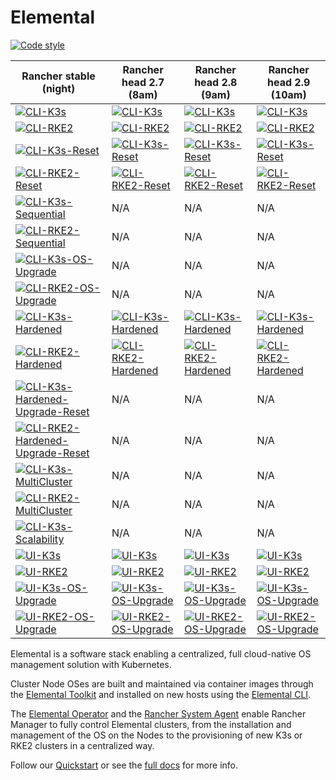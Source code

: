 # Elemental

[![Code style](https://github.com/rancher/elemental/actions/workflows/lint.yaml/badge.svg?branch=main)](https://github.com/rancher/elemental/actions/workflows/lint.yaml)

| Rancher stable (night) | Rancher head 2.7 (8am) | Rancher head 2.8 (9am) | Rancher head 2.9 (10am) |
| - | - | - | - |
| [![CLI-K3s](https://github.com/rancher/elemental/actions/workflows/cli-k3s-rm_stable.yaml/badge.svg?branch=main)](https://github.com/rancher/elemental/actions/workflows/cli-k3s-rm_stable.yaml) | [![CLI-K3s](https://github.com/rancher/elemental/actions/workflows/cli-k3s-rm_head_2.7.yaml/badge.svg?branch=main)](https://github.com/rancher/elemental/actions/workflows/cli-k3s-rm_head_2.7.yaml) | [![CLI-K3s](https://github.com/rancher/elemental/actions/workflows/cli-k3s-rm_head_2.8.yaml/badge.svg?branch=main)](https://github.com/rancher/elemental/actions/workflows/cli-k3s-rm_head_2.8.yaml) | [![CLI-K3s](https://github.com/rancher/elemental/actions/workflows/cli-k3s-rm_head_2.9.yaml/badge.svg?branch=main)](https://github.com/rancher/elemental/actions/workflows/cli-k3s-rm_head_2.9.yaml)
| [![CLI-RKE2](https://github.com/rancher/elemental/actions/workflows/cli-rke2-rm_stable.yaml/badge.svg?branch=main)](https://github.com/rancher/elemental/actions/workflows/cli-rke2-rm_stable.yaml)| [![CLI-RKE2](https://github.com/rancher/elemental/actions/workflows/cli-rke2-rm_head_2.7.yaml/badge.svg?branch=main)](https://github.com/rancher/elemental/actions/workflows/cli-rke2-rm_head_2.7.yaml) | [![CLI-RKE2](https://github.com/rancher/elemental/actions/workflows/cli-rke2-rm_head_2.8.yaml/badge.svg?branch=main)](https://github.com/rancher/elemental/actions/workflows/cli-rke2-rm_head_2.8.yaml) | [![CLI-RKE2](https://github.com/rancher/elemental/actions/workflows/cli-rke2-rm_head_2.9.yaml/badge.svg?branch=main)](https://github.com/rancher/elemental/actions/workflows/cli-rke2-rm_head_2.9.yaml) 
| [![CLI-K3s-Reset](https://github.com/rancher/elemental/actions/workflows/cli-k3s-reset-rm_stable.yaml/badge.svg?branch=main)](https://github.com/rancher/elemental/actions/workflows/cli-k3s-reset-rm_stable.yaml) | [![CLI-K3s-Reset](https://github.com/rancher/elemental/actions/workflows/cli-k3s-reset-rm_head_2.7.yaml/badge.svg?branch=main)](https://github.com/rancher/elemental/actions/workflows/cli-k3s-reset-rm_head_2.7.yaml) | [![CLI-K3s-Reset](https://github.com/rancher/elemental/actions/workflows/cli-k3s-reset-rm_head_2.8.yaml/badge.svg?branch=main)](https://github.com/rancher/elemental/actions/workflows/cli-k3s-reset-rm_head_2.8.yaml) | [![CLI-K3s-Reset](https://github.com/rancher/elemental/actions/workflows/cli-k3s-reset-rm_head_2.9.yaml/badge.svg?branch=main)](https://github.com/rancher/elemental/actions/workflows/cli-k3s-reset-rm_head_2.9.yaml) 
| [![CLI-RKE2-Reset](https://github.com/rancher/elemental/actions/workflows/cli-rke2-reset-rm_stable.yaml/badge.svg?branch=main)](https://github.com/rancher/elemental/actions/workflows/cli-rke2-reset-rm_stable.yaml) | [![CLI-RKE2-Reset](https://github.com/rancher/elemental/actions/workflows/cli-rke2-reset-rm_head_2.7.yaml/badge.svg?branch=main)](https://github.com/rancher/elemental/actions/workflows/cli-rke2-reset-rm_head_2.7.yaml) | [![CLI-RKE2-Reset](https://github.com/rancher/elemental/actions/workflows/cli-rke2-reset-rm_head_2.8.yaml/badge.svg?branch=main)](https://github.com/rancher/elemental/actions/workflows/cli-rke2-reset-rm_head_2.8.yaml) |[![CLI-RKE2-Reset](https://github.com/rancher/elemental/actions/workflows/cli-rke2-reset-rm_head_2.9.yaml/badge.svg?branch=main)](https://github.com/rancher/elemental/actions/workflows/cli-rke2-reset-rm_head_2.9.yaml)
| [![CLI-K3s-Sequential](https://github.com/rancher/elemental/actions/workflows/cli-k3s-sequential-rm_stable.yaml/badge.svg?branch=main)](https://github.com/rancher/elemental/actions/workflows/cli-k3s-sequential-rm_stable.yaml) | N/A | N/A | N/A
| [![CLI-RKE2-Sequential](https://github.com/rancher/elemental/actions/workflows/cli-rke2-sequential-rm_stable.yaml/badge.svg?branch=main)](https://github.com/rancher/elemental/actions/workflows/cli-rke2-sequential-rm_stable.yaml) | N/A | N/A |N/A
| [![CLI-K3s-OS-Upgrade](https://github.com/rancher/elemental/actions/workflows/cli-k3s-os-upgrade-rm_stable.yaml/badge.svg?branch=main)](https://github.com/rancher/elemental/actions/workflows/cli-k3s-os-upgrade-rm_stable.yaml) | N/A | N/A | N/A
| [![CLI-RKE2-OS-Upgrade](https://github.com/rancher/elemental/actions/workflows/cli-rke2-os-upgrade-rm_stable.yaml/badge.svg?branch=main)](https://github.com/rancher/elemental/actions/workflows/cli-rke2-os-upgrade-rm_stable.yaml) | N/A | N/A |N/A
| [![CLI-K3s-Hardened](https://github.com/rancher/elemental/actions/workflows/cli-k3s-hardened-rm_stable.yaml/badge.svg?branch=main)](https://github.com/rancher/elemental/actions/workflows/cli-k3s-hardened-rm_stable.yaml) | [![CLI-K3s-Hardened](https://github.com/rancher/elemental/actions/workflows/cli-k3s-hardened-rm_head_2.7.yaml/badge.svg?branch=main)](https://github.com/rancher/elemental/actions/workflows/cli-k3s-hardened-rm_head_2.7.yaml) | [![CLI-K3s-Hardened](https://github.com/rancher/elemental/actions/workflows/cli-k3s-hardened-rm_head_2.8.yaml/badge.svg?branch=main)](https://github.com/rancher/elemental/actions/workflows/cli-k3s-hardened-rm_head_2.8.yaml) | [![CLI-K3s-Hardened](https://github.com/rancher/elemental/actions/workflows/cli-k3s-hardened-rm_head_2.9.yaml/badge.svg?branch=main)](https://github.com/rancher/elemental/actions/workflows/cli-k3s-hardened-rm_head_2.9.yaml)  
| [![CLI-RKE2-Hardened](https://github.com/rancher/elemental/actions/workflows/cli-rke2-hardened-rm_stable.yaml/badge.svg?branch=main)](https://github.com/rancher/elemental/actions/workflows/cli-rke2-hardened-rm_stable.yaml) | [![CLI-RKE2-Hardened](https://github.com/rancher/elemental/actions/workflows/cli-rke2-hardened-rm_head_2.7.yaml/badge.svg?branch=main)](https://github.com/rancher/elemental/actions/workflows/cli-rke2-hardened-rm_head_2.7.yaml) | [![CLI-RKE2-Hardened](https://github.com/rancher/elemental/actions/workflows/cli-rke2-hardened-rm_head_2.8.yaml/badge.svg?branch=main)](https://github.com/rancher/elemental/actions/workflows/cli-rke2-hardened-rm_head_2.8.yaml) | [![CLI-RKE2-Hardened](https://github.com/rancher/elemental/actions/workflows/cli-rke2-hardened-rm_head_2.9.yaml/badge.svg?branch=main)](https://github.com/rancher/elemental/actions/workflows/cli-rke2-hardened-rm_head_2.9.yaml) 
| [![CLI-K3s-Hardened-Upgrade-Reset](https://github.com/rancher/elemental/actions/workflows/cli-k3s-hardened-upgrade-reset-rm_stable.yaml/badge.svg?branch=main)](https://github.com/rancher/elemental/actions/workflows/cli-k3s-hardened-upgrade-reset-rm_stable.yaml) | N/A | N/A | N/A 
| [![CLI-RKE2-Hardened-Upgrade-Reset](https://github.com/rancher/elemental/actions/workflows/cli-rke2-hardened-upgrade-reset-rm_stable.yaml/badge.svg?branch=main)](https://github.com/rancher/elemental/actions/workflows/cli-rke2-hardened-upgrade-reset-rm_stable.yaml) | N/A | N/A | N/A  
| [![CLI-K3s-MultiCluster](https://github.com/rancher/elemental/actions/workflows/cli-k3s-multi_cluster-rm_stable.yaml/badge.svg?branch=main)](https://github.com/rancher/elemental/actions/workflows/cli-k3s-multi_cluster-rm_stable.yaml) | N/A | N/A | N/A
| [![CLI-RKE2-MultiCluster](https://github.com/rancher/elemental/actions/workflows/cli-rke2-multi_cluster-rm_stable.yaml/badge.svg?branch=main)](https://github.com/rancher/elemental/actions/workflows/cli-rke2-multi_cluster-rm_stable.yaml) | N/A | N/A | N/A
| [![CLI-K3s-Scalability](https://github.com/rancher/elemental/actions/workflows/cli-k3s-scalability-rm_stable.yaml/badge.svg?branch=main)](https://github.com/rancher/elemental/actions/workflows/cli-k3s-scalability-rm_stable.yaml) | N/A | N/A | N/A
| [![UI-K3s](https://github.com/rancher/elemental/actions/workflows/ui-k3s-rm_stable.yaml/badge.svg?branch=main)](https://github.com/rancher/elemental/actions/workflows/ui-k3s-rm_stable.yaml) | [![UI-K3s](https://github.com/rancher/elemental/actions/workflows/ui-k3s-rm_head_2.7.yaml/badge.svg?branch=main)](https://github.com/rancher/elemental/actions/workflows/ui-k3s-rm_head_2.7.yaml) | [![UI-K3s](https://github.com/rancher/elemental/actions/workflows/ui-k3s-rm_head_2.8.yaml/badge.svg?branch=main)](https://github.com/rancher/elemental/actions/workflows/ui-k3s-rm_head_2.8.yaml) | [![UI-K3s](https://github.com/rancher/elemental/actions/workflows/ui-k3s-rm_head_2.9.yaml/badge.svg?branch=main)](https://github.com/rancher/elemental/actions/workflows/ui-k3s-rm_head_2.9.yaml)
| [![UI-RKE2](https://github.com/rancher/elemental/actions/workflows/ui-rke2-rm_stable.yaml/badge.svg?branch=main)](https://github.com/rancher/elemental/actions/workflows/ui-rke2-rm_stable.yaml) | [![UI-RKE2](https://github.com/rancher/elemental/actions/workflows/ui-rke2-rm_head_2.7.yaml/badge.svg?branch=main)](https://github.com/rancher/elemental/actions/workflows/ui-rke2-rm_head_2.7.yaml) | [![UI-RKE2](https://github.com/rancher/elemental/actions/workflows/ui-rke2-rm_head_2.8.yaml/badge.svg?branch=main)](https://github.com/rancher/elemental/actions/workflows/ui-rke2-rm_head_2.8.yaml) | [![UI-RKE2](https://github.com/rancher/elemental/actions/workflows/ui-rke2-rm_head_2.9.yaml/badge.svg?branch=main)](https://github.com/rancher/elemental/actions/workflows/ui-rke2-rm_head_2.9.yaml) 
| [![UI-K3s-OS-Upgrade](https://github.com/rancher/elemental/actions/workflows/ui-k3s-os-upgrade-rm_stable.yaml/badge.svg?branch=main)](https://github.com/rancher/elemental/actions/workflows/ui-k3s-os-upgrade-rm_stable.yaml) | [![UI-K3s-OS-Upgrade](https://github.com/rancher/elemental/actions/workflows/ui-k3s-os-upgrade-rm_head_2.7.yaml/badge.svg?branch=main)](https://github.com/rancher/elemental/actions/workflows/ui-k3s-os-upgrade-rm_head_2.7.yaml) | [![UI-K3s-OS-Upgrade](https://github.com/rancher/elemental/actions/workflows/ui-k3s-os-upgrade-rm_head_2.8.yaml/badge.svg?branch=main)](https://github.com/rancher/elemental/actions/workflows/ui-k3s-os-upgrade-rm_head_2.8.yaml) | [![UI-K3s-OS-Upgrade](https://github.com/rancher/elemental/actions/workflows/ui-k3s-os-upgrade-rm_head_2.9.yaml/badge.svg?branch=main)](https://github.com/rancher/elemental/actions/workflows/ui-k3s-os-upgrade-rm_head_2.9.yaml)
| [![UI-RKE2-OS-Upgrade](https://github.com/rancher/elemental/actions/workflows/ui-rke2-os-upgrade-rm_stable.yaml/badge.svg?branch=main)](https://github.com/rancher/elemental/actions/workflows/ui-rke2-os-upgrade-rm_stable.yaml) | [![UI-RKE2-OS-Upgrade](https://github.com/rancher/elemental/actions/workflows/ui-rke2-os-upgrade-rm_head_2.7.yaml/badge.svg?branch=main)](https://github.com/rancher/elemental/actions/workflows/ui-rke2-os-upgrade-rm_head_2.7.yaml) | [![UI-RKE2-OS-Upgrade](https://github.com/rancher/elemental/actions/workflows/ui-rke2-os-upgrade-rm_head_2.8.yaml/badge.svg?branch=main)](https://github.com/rancher/elemental/actions/workflows/ui-rke2-os-upgrade-rm_head_2.8.yaml) | [![UI-RKE2-OS-Upgrade](https://github.com/rancher/elemental/actions/workflows/ui-rke2-os-upgrade-rm_head_2.9.yaml/badge.svg?branch=main)](https://github.com/rancher/elemental/actions/workflows/ui-rke2-os-upgrade-rm_head_2.9.yaml)

Elemental is a software stack enabling a centralized, full cloud-native OS management solution with Kubernetes.

Cluster Node OSes are built and maintained via container images through the [Elemental Toolkit](https://rancher.github.io/elemental-toolkit/) and installed on new hosts using the [Elemental CLI](https://github.com/rancher/elemental-cli).

The [Elemental Operator](https://github.com/rancher/elemental-operator) and the [Rancher System Agent](https://github.com/rancher/system-agent) enable Rancher Manager to fully control Elemental clusters, from the installation and management of the OS on the Nodes to the provisioning of new K3s or RKE2 clusters in a centralized way.

Follow our [Quickstart](https://rancher.github.io/elemental/quickstart/) or see the [full docs](https://rancher.github.io/elemental/) for more info.
